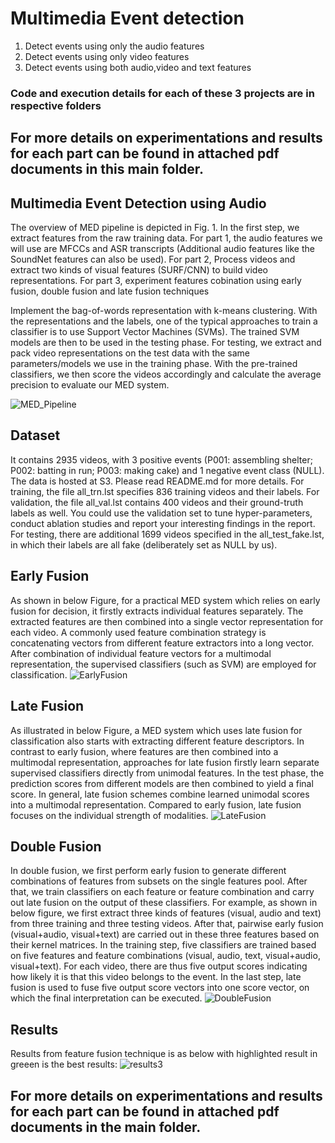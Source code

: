 # Multimedia Event detection
1. Detect events using only the audio features
2. Detect events using only video features
3. Detect events using both audio,video and text features

### Code and execution details for each of these 3 projects are in respective folders
## For more details on experimentations and results for each part can be found in attached pdf documents in this main folder. 

## Multimedia Event Detection using Audio

The overview of MED pipeline is depicted in Fig. 1. In the first step, we extract features from the raw training data.
For part 1, the audio features we will use are MFCCs and ASR transcripts (Additional audio features like the SoundNet features can also be used).
For part 2, Process videos and extract two kinds of visual features (SURF/CNN) to build video representations.
For part 3, experiment features cobination using early fusion, double fusion and late fusion techniques

Implement the bag-of-words representation with k-means clustering. With the representations and the labels, one of the typical approaches to train a classifier is to use Support Vector Machines (SVMs). The trained SVM models are then to be used in the testing phase. For testing, we extract and pack video representations on the test data with the same parameters/models we use in the training phase. With the pre-trained classifiers, we then score the videos accordingly and calculate the average precision to evaluate our MED system.


![MED_Pipeline](https://user-images.githubusercontent.com/46570073/103435242-26275e00-4bda-11eb-8b51-54a52afa4b15.jpg)

## Dataset
It contains 2935 videos, with 3 positive events (P001: assembling shelter; P002: batting in run; P003: making cake) and 1 negative event class (NULL). The data is hosted at S3. Please read README.md for more details. For training, the file all_trn.lst specifies 836 training videos and their labels. For validation, the file all_val.lst contains 400 videos and their ground-truth labels as well. You could use the validation set to tune hyper-parameters, conduct ablation studies and report your interesting findings in the report. For testing, there are additional 1699 videos specified in the all_test_fake.lst, in which their labels are all fake (deliberately set as NULL by us).

## Early Fusion
As shown in below Figure, for a practical MED system which relies on early fusion for decision, it firstly extracts individual features separately. The extracted features are then combined into a single vector representation for each video. A commonly used feature combination strategy is concatenating vectors from different feature extractors into a long vector. After combination of individual feature vectors for a multimodal representation, the supervised classifiers (such as SVM) are employed for classification.
![EarlyFusion](https://user-images.githubusercontent.com/46570073/103435657-a8fee780-4bdf-11eb-9b60-3f47f13dc5bb.jpg)

## Late Fusion
As illustrated in below Figure, a MED system which uses late fusion for classification also starts with extracting different feature descriptors. In contrast to early fusion, where features are then combined into a multimodal representation, approaches for late fusion firstly learn separate supervised classifiers directly from unimodal features. In the test phase, the prediction scores from different models are then combined to yield a final score. In general, late fusion schemes combine learned unimodal scores into a multimodal representation. Compared to early fusion, late fusion focuses on the individual strength of modalities.
![LateFusion](https://user-images.githubusercontent.com/46570073/103435658-a9977e00-4bdf-11eb-8712-d48fb04dc0e3.jpg)

## Double Fusion
In double fusion, we first perform early fusion to generate different combinations of features from subsets on the single features pool. After that, we train classifiers on each feature or feature combination and carry out late fusion on the output of these classifiers. For example, as shown in below figure, we first extract three kinds of features (visual, audio and text) from three training and three testing videos. After that, pairwise early fusion (visual+audio, visual+text) are carried out in these three features based on their kernel matrices. In the training step, five classifiers are trained based on five features and feature combinations (visual, audio, text, visual+audio, visual+text). For each video, there are thus five output scores indicating how likely it is that this video belongs to the event. In the last step, late fusion is used to fuse five output score vectors into one score vector, on which the final interpretation can be executed.
![DoubleFusion](https://user-images.githubusercontent.com/46570073/103435659-a9977e00-4bdf-11eb-8496-8d42d930550c.jpg)

## Results
Results from feature fusion technique is as below with highlighted result in greeen is the best results:
![results3](https://user-images.githubusercontent.com/46570073/103435677-07c46100-4be0-11eb-8cb1-de8b8b68a1d1.JPG)

## For more details on experimentations and results for each part can be found in attached pdf documents in the main folder. 


